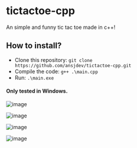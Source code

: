 # tictactoe-cpp
An simple and funny tic tac toe made in c++!

## How to install?
- Clone this repository: `git clone https://github.com/ansjdev/tictactoe-cpp.git`
- Compile the code: `g++ .\main.cpp`
- Run: `.\main.exe`

#### Only tested in Windows.

![image](https://user-images.githubusercontent.com/120151924/218338764-0d02479d-8154-48ac-957f-c21847870bc4.png)

![image](https://user-images.githubusercontent.com/120151924/218338815-67d4944b-fbaf-4eda-b05e-8541fbb749a3.png)

![image](https://user-images.githubusercontent.com/120151924/218338844-53e850fd-8f31-4e26-adbe-d8dcc887f1a1.png)

![image](https://user-images.githubusercontent.com/120151924/218338861-ebdce845-a547-4eb2-a068-9042904a90fd.png)
